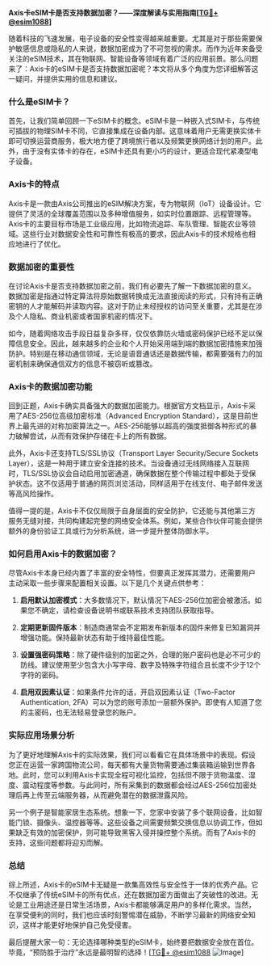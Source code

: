 **Axis卡eSIM卡是否支持数据加密？——深度解读与实用指南[[TG💪+ @esim1088](https://t.me/s/esim1088)]**

随着科技的飞速发展，电子设备的安全性变得越来越重要。尤其是对于那些需要保护敏感信息或隐私的人来说，数据加密成为了不可忽视的需求。而作为近年来备受关注的eSIM技术，其在物联网、智能设备等领域有着广泛的应用前景。那么问题来了：Axis卡的eSIM卡是否支持数据加密呢？本文将从多个角度为您详细解答这一疑问，并提供实用的信息和建议。

### 什么是eSIM卡？

首先，让我们简单回顾一下eSIM卡的概念。eSIM卡是一种嵌入式SIM卡，与传统可插拔的物理SIM卡不同，它直接集成在设备内部。这意味着用户无需更换实体卡即可切换运营商服务，极大地方便了跨境旅行者以及频繁更换网络计划的用户。此外，由于没有实体卡的存在，eSIM卡还具有更小巧的设计，更适合现代紧凑型电子设备。

### Axis卡的特点

Axis卡是一款由Axis公司推出的eSIM解决方案，专为物联网（IoT）设备设计。它提供了灵活的全球覆盖范围以及多种增值服务，如实时位置跟踪、远程管理等。Axis卡的主要目标市场是工业级应用，比如物流追踪、车队管理、智能农业等领域。这些行业对数据安全性和可靠性有极高的要求，因此Axis卡的技术规格也相应地进行了优化。

### 数据加密的重要性

在讨论Axis卡是否支持数据加密之前，我们有必要先了解一下数据加密的意义。数据加密是指通过特定算法将原始数据转换成无法直接阅读的形式，只有持有正确密钥的人才能解码并读取内容。这对于防止未经授权的访问至关重要，尤其是在涉及个人隐私、商业机密或者国家机密的情况下。

如今，随着网络攻击手段日益复杂多样，仅仅依靠防火墙或密码保护已经不足以保障信息安全。因此，越来越多的企业和个人开始采用端到端的数据加密措施来加强防护。特别是在移动通信领域，无论是语音通话还是数据传输，都需要强有力的加密机制来确保通信双方的信息不被窃听或篡改。

### Axis卡的数据加密功能

回到正题，Axis卡确实具备强大的数据加密能力。根据官方文档显示，Axis卡采用了AES-256位高级加密标准（Advanced Encryption Standard），这是目前世界上最先进的对称加密算法之一。AES-256能够以超高的强度抵御各种形式的暴力破解尝试，从而有效保护存储在卡上的所有数据。

此外，Axis卡还支持TLS/SSL协议（Transport Layer Security/Secure Sockets Layer），这是一种用于建立安全连接的技术。当设备通过无线网络接入互联网时，TLS/SSL协议会自动启用加密通道，确保数据在整个传输过程中都处于受保护状态。这不仅适用于普通的网页浏览活动，同样适用于在线支付、电子邮件发送等高风险操作。

值得一提的是，Axis卡不仅仅局限于自身层面的安全防护，它还能与其他第三方服务无缝对接，共同构建起完整的网络安全体系。例如，某些合作伙伴可能会提供额外的身份验证工具或行为分析系统，进一步提升整体防御水平。

### 如何启用Axis卡的数据加密？

尽管Axis卡本身已经内置了丰富的安全特性，但要真正发挥其潜力，还需要用户主动采取一些步骤来配置相关设置。以下是几个关键点供参考：

1. **启用默认加密模式**：大多数情况下，默认情况下AES-256位加密会被激活。如果您不确定，请检查设备说明书或联系技术支持团队获取指导。
   
2. **定期更新固件版本**：制造商通常会不定期发布新版本的固件来修复已知漏洞并增强功能。保持最新状态有助于维持最佳性能。
    
3. **设置强密码策略**：除了硬件级别的加密之外，合理的账户密码也是必不可少的防线。建议使用至少包含大小写字母、数字及特殊字符组合且长度不少于12个字符的密码。
    
4. **启用双因素认证**：如果条件允许的话，开启双因素认证（Two-Factor Authentication, 2FA）可以为您的账号添加一层额外保护。即使有人知道了您的主密码，也无法轻易登录您的账户。

### 实际应用场景分析

为了更好地理解Axis卡的实际效果，我们可以看看它在具体场景中的表现。假设您正在运营一家跨国物流公司，每天都有大量货物需要通过集装箱运输到世界各地。此时，您可以利用Axis卡实现全程可视化监控，包括但不限于货物温度、湿度、震动程度等参数。与此同时，所有采集到的数据都会经过AES-256位加密处理后再上传至云端服务器，从而避免潜在的数据泄露风险。

另一个例子是智能家居生态系统。想象一下，您家中安装了多个联网设备，比如智能门锁、摄像头、温控器等等。这些设备之间需要频繁交换信息以协调工作，但如果缺乏有效的加密保护，则可能导致黑客入侵并操控整个系统。而有了Axis卡的支持，这些问题都将迎刃而解。

### 总结

综上所述，Axis卡的eSIM卡无疑是一款集高效性与安全性于一体的优秀产品。它不仅继承了传统eSIM卡的所有优点，还在数据加密方面做出了突破性的改进。无论是工业用途还是日常生活场景，Axis卡都能够满足用户的多样化需求。当然，在享受便利的同时，我们也应该时刻警惕潜在威胁，不断学习最新的网络安全知识，这样才能更好地保护自己免受侵害。

最后提醒大家一句：无论选择哪种类型的eSIM卡，始终要把数据安全放在首位。毕竟，“预防胜于治疗”永远是最明智的选择！[[TG💪+ @esim1088](https://t.me/s/esim1088) ![Image](https://i.postimg.cc/4NQfJmqS/Snipaste-2025-05-13-00-14-12.png)]